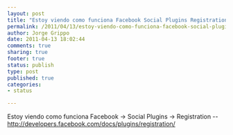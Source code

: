 ```yaml
--- 
layout: post
title: "Estoy viendo como funciona Facebook Social Plugins Registration..."
permalink: /2011/04/13/estoy-viendo-como-funciona-facebook-social-plugins-registration/
author: Jorge Grippo
date: 2011-04-13 18:02:44
comments: true
sharing: true
footer: true
status: publish
type: post
published: true
categories: 
- status

---
```

<!-- 184 -->
Estoy viendo como funciona Facebook -&gt; Social Plugins -&gt; Registration -- http://developers.facebook.com/docs/plugins/registration/

